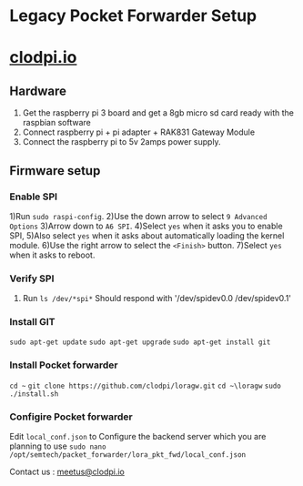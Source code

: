 
# Legacy Pocket Forwarder Setup

# [clodpi.io](http://clodpi.io)

## Hardware
1) Get the raspberry pi 3 board and get a 8gb micro sd card ready with the raspbian software
2) Connect raspberry pi + pi adapter + RAK831 Gateway Module
3) Connect the raspberry pi to 5v 2amps power supply.

## Firmware setup

### Enable SPI
1)Run `sudo raspi-config`.
2)Use the down arrow to select `9 Advanced Options`
3)Arrow down to `A6 SPI`.
4)Select `yes` when it asks you to enable SPI,
5)Also select `yes` when it asks about automatically loading the kernel module.
6)Use the right arrow to select the `<Finish>` button. 
7)Select `yes` when it asks to reboot.

### Verify SPI
1) Run `ls /dev/*spi*` Should respond with '/dev/spidev0.0  /dev/spidev0.1'

### Install GIT
`sudo apt-get update`
`sudo apt-get upgrade`
`sudo apt-get install git`

### Install Pocket forwarder
`cd ~`
`git clone https://github.com/clodpi/loragw.git`
`cd ~\loragw`
`sudo ./install.sh`

### Configire Pocket forwarder
Edit `local_conf.json` to Configure the backend server which you are planning to use
`sudo nano /opt/semtech/packet_forwarder/lora_pkt_fwd/local_conf.json`

Contact us : [meetus@clodpi.io](meetus@clodpi.io)

